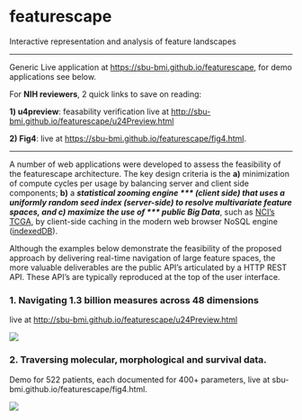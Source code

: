 # featurescape
Interactive representation and analysis of feature landscapes
___
Generic Live application at https://sbu-bmi.github.io/featurescape, for demo applications see below. 

For **NIH reviewers**, 2 quick links to save on reading:

**1) u4preview**: feasability verification live at http://sbu-bmi.github.io/featurescape/u24Preview.html

**2) Fig4**: live at https://sbu-bmi.github.io/featurescape/fig4.html. 
___

A number of web applications were developed to assess the feasibility of the featurescape architecture. The key design criteria is the **a)** minimization of compute cycles per usage by balancing server and client side components; **b)** a ***statistical zooming engine *** (client side) that uses a uniformly random seed index (server-side) to resolve multivariate feature spaces, and **c)** maximize the use of *** public Big Data***, such as [NCI’s TCGA](https://tcga-data.nci.nih.gov/tcgafiles/ftp_auth/distro_ftpusers/anonymous/tumor/), by client-side caching in the modern web browser NoSQL engine ([indexedDB](https://www.w3.org/TR/IndexedDB/)). 

Although the examples below demonstrate the feasibility of the proposed approach by delivering real-time navigation of large feature spaces, the more valuable deliverables are the public API’s  articulated by a HTTP REST API. These API’s are typically reproduced at the top of the user interface. 

### 1. Navigating 1.3 billion measures across 48 dimensions
live at http://sbu-bmi.github.io/featurescape/u24Preview.html

[![](http://sbu-bmi.github.io/featurescape/fun/u24preview.png)](http://sbu-bmi.github.io/featurescape/u24Preview.html)

### 2. Traversing molecular, morphological and survival data. 
Demo for 522 patients, each documented for 400+ parameters, live at sbu-bmi.github.io/featurescape/fig4.html.

[![](http://sbu-bmi.github.io/featurescape/fig4.png)](http://sbu-bmi.github.io/featurescape/fig4.html)
 
